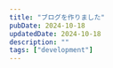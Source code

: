```yaml
---
title: "ブログを作りました"
pubDate: 2024-10-18
updatedDate: 2024-10-18
description: ""
tags: ["development"]
---
```

